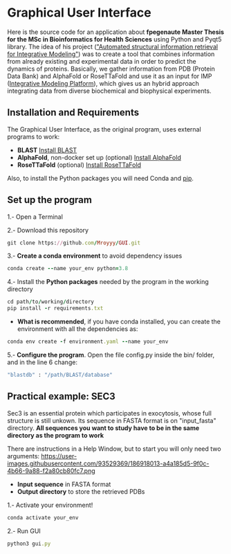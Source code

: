 # Graphical User Interface 
Here is the source code for an application about **fpegenaute Master Thesis for the MSc in Bioinformatics for Health Sciences** using Python and Pyqt5 library.
The idea of his project (["Automated structural information retrieval for Integrative Modeling"](https://github.com/fpegenaute/TFM/blob/main/README.md#automated-structural-information-retrieval-for-integrative-modeling)) was to create a tool that combines information from already existing and experimental data in order to predict the dynamics of proteins.
Basically, we gather information from PDB (Protein Data Bank) and AlphaFold or RoseTTaFold and use it as an input for IMP ([Integrative Modeling Platform](https://integrativemodeling.org/)), which gives us an hybrid approach integrating data from diverse biochemical and biophysical experiments.

## Installation and Requirements
The Graphical User Interface, as the original program, uses external programs to work:
 - **BLAST** [Install BLAST](https://blast.ncbi.nlm.nih.gov/Blast.cgi?PAGE_TYPE=BlastDocs&DOC_TYPE=Download)
 - **AlphaFold**, non-docker set up (optional) [Install AlphaFold](https://github.com/kalininalab/alphafold_non_docker)
 - **RoseTTaFold** (optional) [Install RoseTTaFold](https://github.com/RosettaCommons/RoseTTAFold)

Also, to install the Python packages you will need Conda and [pip](https://pip.pypa.io/en/stable/installation/).

## Set up the program
 1.- Open a Terminal
 
 2.- Download this repository
 ```ruby
 git clone https://github.com/Mroyyy/GUI.git
 ```
 
 3.- **Create a conda environment** to avoid dependency issues
```ruby
conda create --name your_env python=3.8
```

4.- Install the **Python packages** needed by the program in the working directory
```ruby
cd path/to/working/directory
pip install -r requirements.txt
```
- **What is recommended**, if you have conda installed, you can create the environment with all the dependencies as:
```ruby
conda env create -f environment.yaml --name your_env
```

5.- **Configure the program**. Open the file config.py inside the bin/ folder, and in the line 6 change:
```ruby
"blastdb" : "/path/BLAST/database"
```

 
 ## Practical example: SEC3
 Sec3 is an essential protein which participates in exocytosis, whose full structure is still unkown. Its sequence in FASTA format is on "input_fasta" directory. **All sequences you want to study have to be in the same directory as the program to work**

There are instructions in a Help Window, but to start you will only need two arguments:
https://user-images.githubusercontent.com/93529369/186918013-a4a185d5-9f0c-4b66-9a88-f2a80cb80fc7.png
 - **Input sequence** in FASTA format
 - **Output directory** to store the retrieved PDBs

1.- Activate your environment!
```ruby
conda activate your_env
```
2.- Run GUI
```ruby
python3 gui.py
```
